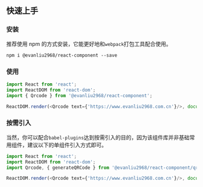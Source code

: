 ## 快速上手

### 安装
推荐使用 npm 的方式安装，它能更好地和`webpack`打包工具配合使用。

```shell
npm i @evanliu2968/react-component --save
```

### 使用

```js
import React from 'react';
import ReactDOM from 'react-dom';
import { Qrcode } from '@evanliu2968/react-component';

ReactDOM.render(<Qrcode text={'https://www.evanliu2968.com.cn'}/>, document.getElementById('app'));

```

### 按需引入
当然，你可以配合`babel-plugins`达到按需引入的目的，因为该组件库并非基础常用组件，建议以下的单组件引入方式即可。
```js
import React from 'react';
import ReactDOM from 'react-dom';
import Qrcode, { generateQRCode } from '@evanliu2968/react-component/qrcode';

ReactDOM.render(<Qrcode text={'https://www.evanliu2968.com.cn'}/>, document.getElementById('app'));
```

